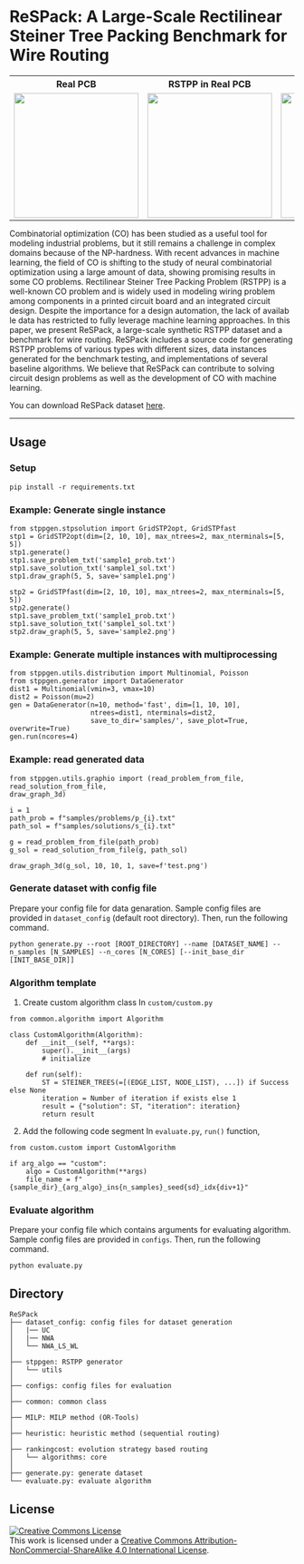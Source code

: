 # ReSPack: A Large-Scale Rectilinear Steiner Tree Packing Benchmark for Wire Routing

<table style="text-align:center; margin:auto;">
  <tr>
    <th style="text-align:center; margin:auto;">Real PCB</th>
    <th style="text-align:center; margin:auto;">RSTPP in Real PCB</th>
    <th style="text-align:center; margin:auto;">RSTPP in ReSPack</th>
  </tr>
  <tr>
    <td><img src="asset/realpcb_sample1.jpg" width="220" height="220"/></td>
    <td><img src="asset/realpcb_rstpp_sample1.jpg" width="220" height="220"/></td>
    <td><img src="asset/respack_rstpp_sample1.jpg" width="220" height="220"/></td>
  </tr>
</table>


Combinatorial optimization (CO) has been studied as a useful tool for modeling industrial problems, but it still remains a challenge in complex domains because of the NP-hardness. With recent advances in machine learning, the field of CO is shifting to the study of neural combinatorial optimization using a large amount of data, showing promising results in some CO problems. Rectilinear Steiner Tree Packing Problem (RSTPP) is a well-known CO problem and is widely used in modeling wiring problem among components in a printed circuit board and an integrated circuit design. Despite the importance for a design automation, the lack of availab le data has restricted to fully leverage machine learning approaches. In this paper, we present ReSPack, a large-scale synthetic RSTPP dataset and a benchmark for wire routing. ReSPack includes a source code for generating RSTPP problems of various types with different sizes, data instances generated for the benchmark testing, and implementations of several baseline algorithms. We believe that ReSPack can contribute to solving circuit design problems as well as the development of CO with machine learning.

<!-- Please refer to the accompanying [paper](https://openreview.net/pdf?id=P14FNX0iotO). -->
You can download ReSPack dataset [here](https://drive.google.com/file/d/1YpnWb5fZHBoQ27fsyY6ZVGPIh484hbnp/view?usp=sharing).

-------------

## Usage

### Setup
```
pip install -r requirements.txt
```

### Example: Generate single instance
```
from stppgen.stpsolution import GridSTP2opt, GridSTPfast
stp1 = GridSTP2opt(dim=[2, 10, 10], max_ntrees=2, max_nterminals=[5, 5])
stp1.generate()
stp1.save_problem_txt('sample1_prob.txt')
stp1.save_solution_txt('sample1_sol.txt')
stp1.draw_graph(5, 5, save='sample1.png')

stp2 = GridSTPfast(dim=[2, 10, 10], max_ntrees=2, max_nterminals=[5, 5])
stp2.generate()
stp1.save_problem_txt('sample1_prob.txt')
stp1.save_solution_txt('sample1_sol.txt')
stp2.draw_graph(5, 5, save='sample2.png')
```


### Example: Generate multiple instances with multiprocessing
```
from stppgen.utils.distribution import Multinomial, Poisson
from stppgen.generator import DataGenerator
dist1 = Multinomial(vmin=3, vmax=10)
dist2 = Poisson(mu=2)
gen = DataGenerator(n=10, method='fast', dim=[1, 10, 10],
                    ntrees=dist1, nterminals=dist2,
                    save_to_dir='samples/', save_plot=True, overwrite=True)
gen.run(ncores=4)
```

### Example: read generated data
```
from stppgen.utils.graphio import (read_problem_from_file, read_solution_from_file, 
draw_graph_3d)

i = 1
path_prob = f"samples/problems/p_{i}.txt"
path_sol = f"samples/solutions/s_{i}.txt"

g = read_problem_from_file(path_prob)
g_sol = read_solution_from_file(g, path_sol)

draw_graph_3d(g_sol, 10, 10, 1, save=f'test.png')
```


### Generate dataset with config file
Prepare your config file for data genaration. 
Sample config files are provided in `dataset_config` (default root directory). 
Then, run the following command.
```
python generate.py --root [ROOT_DIRECTORY] --name [DATASET_NAME] --n_samples [N_SAMPLES] --n_cores [N_CORES] [--init_base_dir [INIT_BASE_DIR]]
```



### Algorithm template
1. Create custom algorithm class
In `custom/custom.py`
```
from common.algorithm import Algorithm

class CustomAlgorithm(Algorithm):
    def __init__(self, **args):
        super().__init__(args)
        # initialize
    
    def run(self):
        ST = STEINER_TREES(=[(EDGE_LIST, NODE_LIST), ...]) if Success else None
        iteration = Number of iteration if exists else 1
        result = {"solution": ST, "iteration": iteration}
        return result
```

2. Add the following code segment 
In `evaluate.py`, `run()` function,
```
from custom.custom import CustomAlgorithm

if arg_algo == "custom":
    algo = CustomAlgorithm(**args)
    file_name = f"{sample_dir}_{arg_algo}_ins{n_samples}_seed{sd}_idx{div+1}"
```

### Evaluate algorithm
Prepare your config file which contains arguments for evaluating algorithm. 
Sample config files are provided in `configs`. 
Then, run the following command.
```
python evaluate.py
```


## Directory
```
ReSPack  
├── dataset_config: config files for dataset generation  
│   |── UC  
│   |── NWA  
│   └── NWA_LS_WL  
│   
├── stppgen: RSTPP generator  
│   └── utils  
│  
├── configs: config files for evaluation  
│  
├── common: common class  
│  
├── MILP: MILP method (OR-Tools)  
│  
├── heuristic: heuristic method (sequential routing)  
│  
├── rankingcost: evolution strategy based routing  
│   └── algorithms: core  
│  
├── generate.py: generate dataset  
└── evaluate.py: evaluate algorithm
```

## License
<a rel="license" href="http://creativecommons.org/licenses/by-nc-sa/4.0/"><img alt="Creative Commons License" style="border-width:0" src="https://i.creativecommons.org/l/by-nc-sa/4.0/88x31.png" /></a><br />This work is licensed under a <a rel="license" href="http://creativecommons.org/licenses/by-nc-sa/4.0/">Creative Commons Attribution-NonCommercial-ShareAlike 4.0 International License</a>.